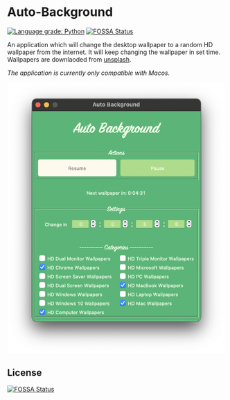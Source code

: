 # Auto-Background 
[![Language grade: Python](https://img.shields.io/lgtm/grade/python/g/Saadmairaj/Auto-Background.svg?logo=lgtm&logoWidth=18)](https://lgtm.com/projects/g/Saadmairaj/Auto-Background/context:python) 
[![FOSSA Status](https://app.fossa.com/api/projects/git%2Bgithub.com%2FSaadmairaj%2FAuto-Background.svg?type=shield)](https://app.fossa.com/projects/git%2Bgithub.com%2FSaadmairaj%2FAuto-Background?ref=badge_shield)

An application which will change the desktop wallpaper to a random HD wallpaper from the internet. It will keep changing the wallpaper in set time. Wallpapers are downlaoded from [unsplash](https://unsplash.com/). 

*The application is currently only compatible with Macos.*

<p align='center'>
    <img src='https://github.com/Saadmairaj/Auto-Background/blob/master/screenshot.png' width=500>
</p>


## License
[![FOSSA Status](https://app.fossa.com/api/projects/git%2Bgithub.com%2FSaadmairaj%2FAuto-Background.svg?type=large)](https://app.fossa.com/projects/git%2Bgithub.com%2FSaadmairaj%2FAuto-Background?ref=badge_large)
